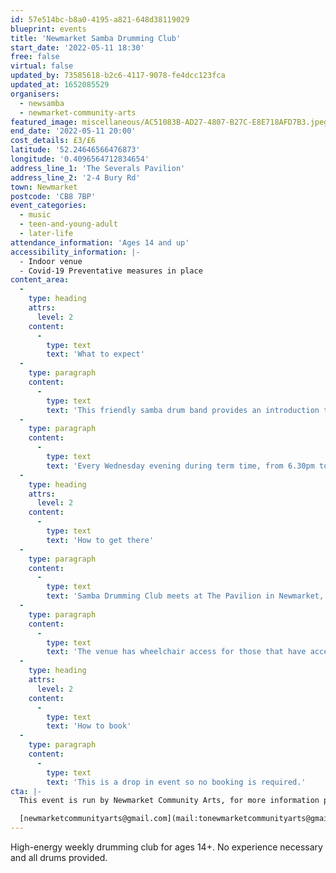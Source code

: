 ```yaml
---
id: 57e514bc-b8a0-4195-a821-648d38119029
blueprint: events
title: 'Newmarket Samba Drumming Club'
start_date: '2022-05-11 18:30'
free: false
virtual: false
updated_by: 73585618-b2c6-4117-9078-fe4dcc123fca
updated_at: 1652085529
organisers:
  - newsamba
  - newmarket-community-arts
featured_image: miscellaneous/AC51083B-AD27-4807-B27C-E8E718AFD7B3.jpeg
end_date: '2022-05-11 20:00'
cost_details: £3/£6
latitude: '52.24646566476873'
longitude: '0.4096564712834654'
address_line_1: 'The Severals Pavilion'
address_line_2: '2-4 Bury Rd'
town: Newmarket
postcode: 'CB8 7BP'
event_categories:
  - music
  - teen-and-young-adult
  - later-life
attendance_information: 'Ages 14 and up'
accessibility_information: |-
  - Indoor venue
  - Covid-19 Preventative measures in place
content_area:
  -
    type: heading
    attrs:
      level: 2
    content:
      -
        type: text
        text: 'What to expect'
  -
    type: paragraph
    content:
      -
        type: text
        text: 'This friendly samba drum band provides an introduction to the different instruments used in a Brazilian Samba Band as well as techniques and tips. Everybody welcome and no experience necessary.'
  -
    type: paragraph
    content:
      -
        type: text
        text: 'Every Wednesday evening during term time, from 6.30pm to 8pm at The Pavillion at Newmarket. It''s £6 per session for adults and £3 for young people aged 14- 18. Pay on the night.'
  -
    type: heading
    attrs:
      level: 2
    content:
      -
        type: text
        text: 'How to get there'
  -
    type: paragraph
    content:
      -
        type: text
        text: 'Samba Drumming Club meets at The Pavilion in Newmarket, CB8 7BP.'
  -
    type: paragraph
    content:
      -
        type: text
        text: 'The venue has wheelchair access for those that have accessibility needs. '
  -
    type: heading
    attrs:
      level: 2
    content:
      -
        type: text
        text: 'How to book'
  -
    type: paragraph
    content:
      -
        type: text
        text: 'This is a drop in event so no booking is required.'
cta: |-
  This event is run by Newmarket Community Arts, for more information please get in touch via email:

  [newmarketcommunityarts@gmail.com](mail:tonewmarketcommunityarts@gmail.com)
---
```

High-energy weekly drumming club for ages 14+. No experience necessary and all drums provided.